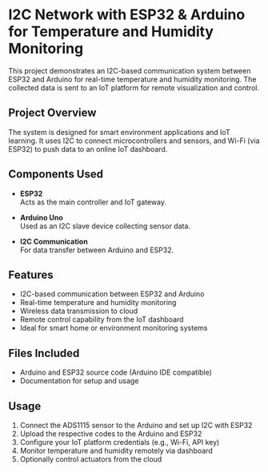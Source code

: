# I2C Network with ESP32 & Arduino for Temperature and Humidity Monitoring

This project demonstrates an I2C-based communication system between ESP32 and Arduino for real-time temperature and humidity monitoring. The collected data is sent to an IoT platform for remote visualization and control.

## Project Overview

The system is designed for smart environment applications and IoT learning. It uses I2C to connect microcontrollers and sensors, and Wi-Fi (via ESP32) to push data to an online IoT dashboard.

## Components Used

- **ESP32**  
  Acts as the main controller and IoT gateway.

- **Arduino Uno**  
  Used as an I2C slave device collecting sensor data.

- **I2C Communication**  
  For data transfer between Arduino and ESP32.


## Features

- I2C-based communication between ESP32 and Arduino  
- Real-time temperature and humidity monitoring  
- Wireless data transmission to cloud  
- Remote control capability from the IoT dashboard  
- Ideal for smart home or environment monitoring systems

## Files Included

- Arduino and ESP32 source code (Arduino IDE compatible)  
- Documentation for setup and usage

## Usage

1. Connect the ADS1115 sensor to the Arduino and set up I2C with ESP32  
2. Upload the respective codes to the Arduino and ESP32  
3. Configure your IoT platform credentials (e.g., Wi-Fi, API key)  
4. Monitor temperature and humidity remotely via dashboard  
5. Optionally control actuators from the cloud


